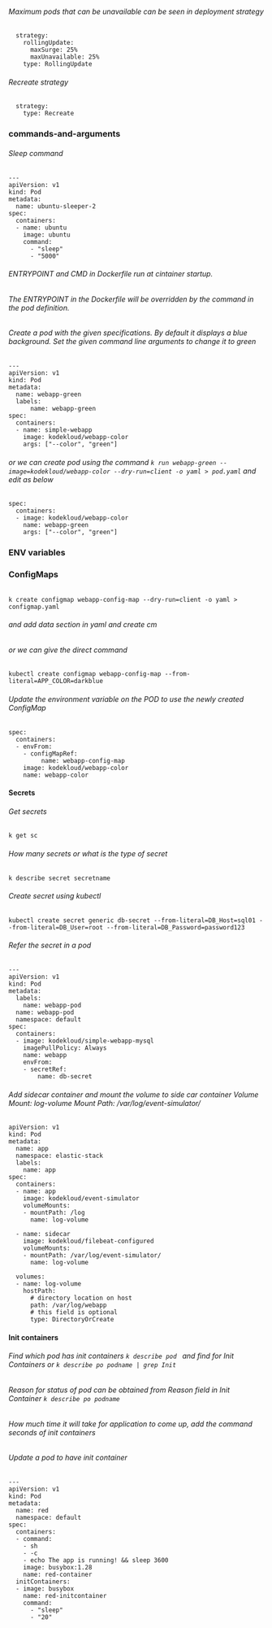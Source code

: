 
###### Maximum pods that can be unavailable can be seen in deployment strategy 
```
  strategy:
    rollingUpdate:
      maxSurge: 25%
      maxUnavailable: 25%
    type: RollingUpdate
```

###### Recreate strategy
```
  strategy:
    type: Recreate
```

### commands-and-arguments
###### Sleep command
```
---
apiVersion: v1 
kind: Pod 
metadata:
  name: ubuntu-sleeper-2 
spec:
  containers:
  - name: ubuntu
    image: ubuntu
    command:
      - "sleep"
      - "5000"
```

######  ENTRYPOINT and CMD in Dockerfile run at cintainer startup.
###### The ENTRYPOINT in the Dockerfile will be overridden by the command in the pod definition.

###### Create a pod with the given specifications. By default it displays a blue background. Set the given command line arguments to change it to green
```
---
apiVersion: v1 
kind: Pod 
metadata:
  name: webapp-green
  labels:
      name: webapp-green 
spec:
  containers:
  - name: simple-webapp
    image: kodekloud/webapp-color
    args: ["--color", "green"]
```

###### or we can create pod using the command ```k run webapp-green --image=kodekloud/webapp-color --dry-run=client -o yaml > pod.yaml``` and edit as below
```
spec:
  containers:
  - image: kodekloud/webapp-color
    name: webapp-green
    args: ["--color", "green"]
```

### ENV variables

### ConfigMaps
######
```
k create configmap webapp-config-map --dry-run=client -o yaml >  configmap.yaml
```
###### and add data section in yaml and create cm

###### or we can give the direct command
```
kubectl create configmap webapp-config-map --from-literal=APP_COLOR=darkblue
```

###### Update the environment variable on the POD to use the newly created ConfigMap
```
spec:
  containers:
  - envFrom:
    - configMapRef:
         name: webapp-config-map
    image: kodekloud/webapp-color
    name: webapp-color
```

#### Secrets
###### Get secrets
```
k get sc
```
###### How many secrets or what is the type of secret 
```
k describe secret secretname 
```
###### Create secret using kubectl 
```
kubectl create secret generic db-secret --from-literal=DB_Host=sql01 --from-literal=DB_User=root --from-literal=DB_Password=password123
```

###### Refer the secret in a pod
```
---
apiVersion: v1 
kind: Pod 
metadata:
  labels:
    name: webapp-pod
  name: webapp-pod
  namespace: default 
spec:
  containers:
  - image: kodekloud/simple-webapp-mysql
    imagePullPolicy: Always
    name: webapp
    envFrom:
    - secretRef:
        name: db-secret
```


###### Add sidecar container and mount the volume to side car container Volume Mount: log-volume Mount Path: /var/log/event-simulator/
```
apiVersion: v1
kind: Pod
metadata:
  name: app
  namespace: elastic-stack
  labels:
    name: app
spec:
  containers:
  - name: app
    image: kodekloud/event-simulator
    volumeMounts:
    - mountPath: /log
      name: log-volume

  - name: sidecar
    image: kodekloud/filebeat-configured
    volumeMounts:
    - mountPath: /var/log/event-simulator/
      name: log-volume

  volumes:
  - name: log-volume
    hostPath:
      # directory location on host
      path: /var/log/webapp
      # this field is optional
      type: DirectoryOrCreate
```

#### Init containers
###### Find which pod has init containers `k describe pod ` and find for Init Containers or `k describe po podname | grep Init`

###### Reason for status of pod can be obtained from Reason field in Init Container `k describe po podname `

###### How much time it will take for application to come up, add the command seconds of init containers

###### Update a pod to have init container
```
---
apiVersion: v1
kind: Pod
metadata:
  name: red
  namespace: default
spec:
  containers:
  - command:
    - sh
    - -c
    - echo The app is running! && sleep 3600
    image: busybox:1.28
    name: red-container
  initContainers:
  - image: busybox
    name: red-initcontainer
    command: 
      - "sleep"
      - "20"
```
